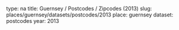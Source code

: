 type: na
title: Guernsey / Postcodes / Zipcodes (2013)
slug: places/guernsey/datasets/postcodes/2013
place: guernsey
dataset: postcodes
year: 2013
